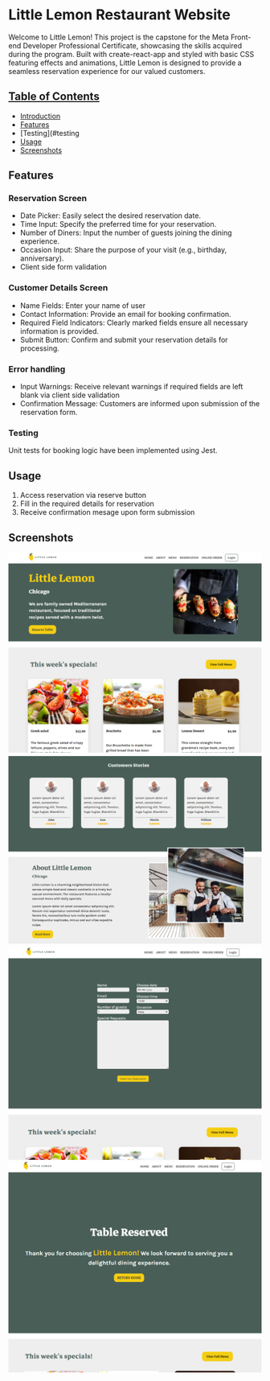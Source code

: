 # Little Lemon Restaurant Website

Welcome to Little Lemon! This project is the capstone for the Meta Front-end
Developer Professional Certificate, showcasing the skills acquired during the
program. Built with create-react-app and styled with basic CSS featuring effects and
animations, Little Lemon is designed to provide a seamless reservation experience for
our valued customers.

## [Table of Contents](#intro)

- [Introduction](#intro)
- [Features](#features)
- [Testing](#testing
- [Usage](#usage)
- [Screenshots](#screenshots)

## Features

### Reservation Screen

- Date Picker: Easily select the desired reservation date.
- Time Input: Specify the preferred time for your reservation.
- Number of Diners: Input the number of guests joining the dining experience.
- Occasion Input: Share the purpose of your visit (e.g., birthday, anniversary).
- Client side form validation

### Customer Details Screen

- Name Fields: Enter your name of user
- Contact Information: Provide an email for booking confirmation.
- Required Field Indicators: Clearly marked fields ensure all necessary information
  is provided.
- Submit Button: Confirm and submit your reservation details for processing.

### Error handling

- Input Warnings: Receive relevant warnings if required fields are left blank via
  client side validation
- Confirmation Message: Customers are informed upon submission of the reservation
  form.

### Testing

Unit tests for booking logic have been implemented using Jest.

## Usage

1. Access reservation via reserve button
2. Fill in the required details for reservation
3. Receive confirmation mesage upon form submission

## Screenshots

![Screenshot 1](public/images/sc1.png) ![Screenshot 2](public/images/sc2.png)
![Screenshot 3](public/images/sc3.png) ![Screenshot 4](public/images/sc4.png)
